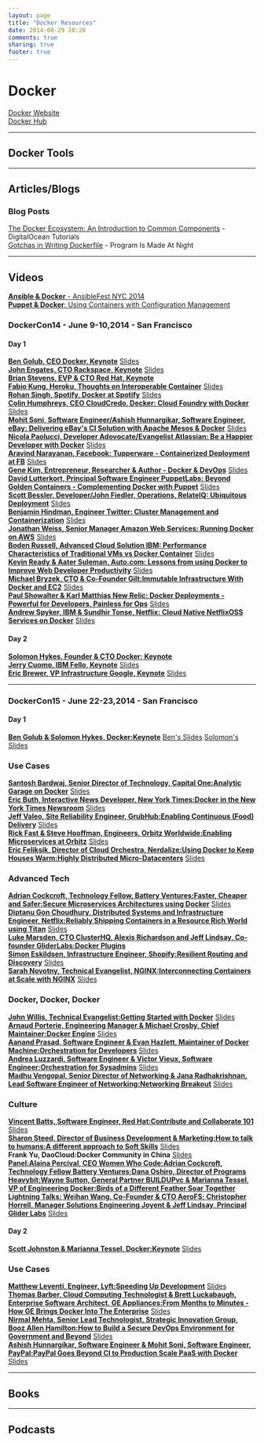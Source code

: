 ```yaml
---
layout: page
title: "Docker Resources"
date: 2014-08-29 20:20
comments: true
sharing: true
footer: true
---
```


# Docker

[Docker Website](http://www.docker.com)<br/>
[Docker Hub](https://registry.hub.docker.com/)

---

## Docker Tools

---

## Articles/Blogs

### Blog Posts
[The Docker Ecosystem: An Introduction to Common Components](https://www.digitalocean.com/community/tutorials/the-docker-ecosystem-an-introduction-to-common-components) - DigitalOcean Tutorials<br/>
[Gotchas in Writing Dockerfile](http://kimh.github.io/blog/en/docker/gotchas-in-writing-dockerfile-en/) - Program Is Made At Night

---

## Videos

[**Ansible &amp; Docker** - AnsibleFest NYC 2014](http://www.youtube.com/watch?v=oZ45v8AeE7k)<br/>
[**Puppet &amp; Docker**: Using Containers with Configuration Management](http://puppetlabs.com/webinars/puppet-docker-using-containers-configuration-management)

### __DockerCon14__ - June 9-10,2014 - San Francisco
#### Day 1
[**Ben Golub, CEO Docker, Keynote**](https://www.youtube.com/watch?v=bYiXrQWxIVg) [Slides](http://www.slideshare.net/dotCloud/docker-con-keynote-v11-1)<br/>
[**John Engates, CTO Rackspace, Keynote**](https://www.youtube.com/watch?v=TVAIZmWnI1c) [Slides](http://www.slideshare.net/dotCloud/john-engates-keynote-at-dockercon-14)<br/>
[**Brian Stevens, EVP &amp; CTO Red Hat, Keynote**](https://www.youtube.com/watch?v=ZcEEnCMAMvo)<br/> 
[**Fabio Kung, Heroku, Thoughts on Interoperable Container**](https://www.youtube.com/watch?v=mVPVpn44X74) [Slides](http://www.slideshare.net/fabiokung/dockercon-2014-thoughts-on-interoperable-containers)<br/>
[**Rohan Singh, Spotify, Docker at Spotify**](https://www.youtube.com/watch?v=Tlgoq9t95ew) [Slides](http://www.slideshare.net/rohanrsingh/docker-at-spotify)<br/>
[**Colin Humphreys, CEO CloudCredo, Decker: Cloud Foundry with Docker**](https://www.youtube.com/watch?v=tvAAC9xkRvs) [Slides](http://www.slideshare.net/Pivotal/colinhumphreys-cloudcredo140613155150phpapp01)<br/>
[**Mohit Soni, Software Engineer/Ashish Hunnargikar, Software Engineer, eBay: Delivering eBay's CI Solution with Apache Mesos & Docker**](https://www.youtube.com/watch?v=VZPbLUJnR68) [Slides](http://www.slideshare.net/ahunnargikar/docker-con-ebay)<br/>
[**Nicola Paolucci, Developer Adovocate/Evangelist Atlassian: Be a Happier Developer with Docker**](https://www.youtube.com/watch?v=XCVOxht34Hs) [Slides](http://www.slideshare.net/Docker/dockercon-beahappierdevwithdocker140613160957phpapp02-37589065)<br/>
[**Aravind Narayanan, Facebook: Tupperware - Containerized Deployment at FB**](https://www.youtube.com/watch?v=C_WuUgTqgOc) [Slides](http://www.slideshare.net/Docker/aravindnarayanan-facebook140613153626phpapp02-37588997)<br/>
[**Gene Kim, Entrepreneur, Researcher &amp; Author - Docker &amp; DevOps**](https://www.youtube.com/watch?v=SaHbtEeu37M) [Slides](http://www.slideshare.net/Docker/201406dockeranddevops40m-140613155907phpapp01-37588918)
[**David Lutterkort, Principal Software Engineer PuppetLabs: Beyond Golden Containers - Complementing Docker with Puppet**](https://www.youtube.com/watch?v=2BJsBzXJFK8) [Slides](http://www.slideshare.net/lutter/talk-35721609)<br/>
[**Scott Bessler, Developer/John Fiedler, Operations, RelateIQ: Ubiquitous Deployment**](https://www.youtube.com/watch?v=z9yNq-IjCcM) [Slides](http://www.slideshare.net/relateiq/dockercon-14)<br/>
[**Benjamin Hindman, Engineer Twitter: Cluster Management and Containerization**](https://www.youtube.com/watch?v=F1-UEIG7u5g) [Slides](http://www.slideshare.net/Docker/dockercon-benjaminhindman140613161347phpapp01-37589064)<br/>
[**Jonathan Weiss, Senior Manager Amazon Web Services: Running Docker on AWS**](https://www.youtube.com/watch?v=CBajQEu0jW8) [Slides](http://www.slideshare.net/jweiss/docker-on-aws-opsworks)<br/>
[**Boden Russell, Advanced Cloud Solution IBM: Performance Characteristics of Traditional VMs vs Docker Container**](https://www.youtube.com/watch?v=JHqM_5X3MBU) [Slides](http://www.slideshare.net/BodenRussell/performance-characteristics-of-traditional-v-ms-vs-docker-containers-dockercon14)<br/>
[**Kevin Ready &amp; Aater Suleman, Auto.com: Lessons from using Docker to Improve Web Developer Productivity**](https://www.youtube.com/watch?v=PBBUnNS4dRw) [Slides](http://www.slideshare.net/Flux7Labs/docker-con-lessons-from-using-docker-to-improve-web-developer-productivity-36261623)<br/>
[**Michael Bryzek, CTO &amp; Co-Founder Gilt:Immutable Infrastructure With Docker and EC2**](https://www.youtube.com/watch?v=GaHzdqFithc) [Slides](http://www.slideshare.net/dotCloud/michael-bryzek)<br/>
[**Paul Showalter &amp; Karl Matthias New Relic: Docker Deployments - Powerful for Developers, Painless for Ops**](https://www.youtube.com/watch?v=2CwtJlJYmW4) [Slides](http://www.slideshare.net/relistan/docker-at-new-relic)<br/>
[**Andrew Spyker, IBM & Sundhir Tonse, Netflix: Cloud Native NetflixOSS Services on Docker**](https://www.youtube.com/watch?v=Ca7HVPNsZN4) [Slides](http://www.slideshare.net/aspyker/ibm-cloud-nativenetflixossfinal)
#### Day 2
[**Solomon Hykes, Founder &amp; CTO Docker: Keynote**](https://www.youtube.com/watch?v=_DOXBVrlW78)<br/>
[**Jerry Cuomo, IBM Fello, Keynote**](https://www.youtube.com/watch?v=uYjZcQ7GvvU) [Slides](http://www.slideshare.net/jerrycuomo/jerry-cuomo-dockercon14-keynote-borderless-clouds)<br/> 
[**Eric Brewer, VP Infrastructure Google, Keynote**](https://www.youtube.com/watch?v=YrxnVKZeqK8) [Slides](http://www.slideshare.net/Docker/brewerdockerconkeynote-140613153819phpapp02-37588923)<br/>

---

### __DockerCon15__ - June 22-23,2014 - San Francisco
#### Day 1 
[**Ben Golub &amp; Solomon Hykes, Docker:Keynote**](https://www.youtube.com/watch?v=at72dhg-SZY) [Ben's Slides](http://www.slideshare.net/Docker/dockercon-sf-2015-ben-golubs-keynote-day-1) [Solomon's Slides](http://www.slideshare.net/Docker/dockercon-sf-2015-keynote-day-1)<br/>
### Use Cases
[**Santosh Bardwaj, Senior Director of Technology, Capital One:Analytic Garage on Docker**](https://www.youtube.com/watch?v=ogDa2-A1y9U) [Slides](http://www.slideshare.net/Docker/cap1-slideshare)<br/>
[**Eric Buth, Interactive News Developer, New York Times:Docker in the New York Times Newsroom**](https://www.youtube.com/watch?v=Ht2RF5o9geA) [Slides](http://www.slideshare.net/Docker/dockercon-sf-2015-docker-in-the-new-york-times-newsroom)<br/>
[**Jeff Valeo, Site Reliability Engineer, GrubHub:Enabling Continuous (Food) Delivery**](https://www.youtube.com/watch?v=yU0QhhS-XzI) [Slides](http://www.slideshare.net/Docker/dockercon-sf-2015-docker-enabling-continuous-food-delivery)<br/>
[**Rick Fast &amp; Steve Hooffman, Engineers, Orbitz Worldwide:Enabling Microservices at Orbitz**](https://www.youtube.com/watch?v=9LAXaR0_a_E) [Slides](http://www.slideshare.net/Docker/dockercon-sf-2015-enabling-microservices-orbitz)<br/>
[**Eric Feliksik, Director of Cloud Orchestra, Nerdalize:Using Docker to Keep Houses Warm:Highly Distributed Micro-Datacenters**](https://www.youtube.com/watch?v=95VDp1o_4dI) [Slides](http://www.slideshare.net/Docker/dockercon-sf-2015-heat-your-home-with-docker)<br/>
### Advanced Tech
[**Adrian Cockcroft, Technology Fellow, Battery Ventures:Faster, Cheaper and Safer:Secure Microservices Architectures using Docker**](https://www.youtube.com/watch?v=zDuTIZBh5_Q) [Slides](http://www.slideshare.net/Docker/fastercheaperslide)<br/>
[**Diptanu Gon Choudhury, Distributed Systems and Infrastructure Engineer, Netflix:Reliably Shipping Containers in a Resource Rich World using Titan**](https://www.youtube.com/watch?v=V3OfAATYksM) [Slides](http://www.slideshare.net/Docker/dockercon-sf-2015-reliablilty-shippin)<br/>
[**Luke Marsden, CTO ClusterHQ, Alexis Richardson and Jeff Lindsay, Co-founder GliderLabs:Docker Plugins**](https://www.youtube.com/watch?v=ri5mzIsbsY8)<br/>
[**Simon Eskildsen, Infrastructure Engineer, Shopify:Resilient Routing and Discovery**](https://www.youtube.com/watch?v=ZDeAEZHby_A) [Slides](http://www.slideshare.net/Docker/dockercon-sf-2015-the-distributed-system-toolkit)<br/>
[**Sarah Novotny, Technical Evangelist, NGINX:Interconnecting Containers at Scale with NGINX**](https://www.youtube.com/watch?v=6uucWLPcAPY) [Slides](http://www.slideshare.net/Docker/slideshare-for-interconnect)<br/> 
### Docker, Docker, Docker
[**John Willis, Technical Evangelist:Getting Started with Docker**](https://www.youtube.com/watch?v=zOyQx9vM9Ac) [Slides](http://www.slideshare.net/Docker/dockercon-sf-2015-getting-started-w-d)<br/>
[**Arnaud Porterie, Engineering Manager &amp; Michael Crosby, Chief Maintainer:Docker Engine**](https://www.youtube.com/watch?v=mL9AFkJJAq0) [Slides](http://www.slideshare.net/Docker/slideshare-upload-format-docker-con-engine-breakout-session)<br/>
[**Aanand Prasad, Software Engineer &amp; Evan Hazlett, Maintainer of Docker Machine:Orchestration for Developers**](https://www.youtube.com/watch?v=Dzp6CGMyRwQ) [Slides](http://www.slideshare.net/Docker/dockercon-sf-2015-orchestration-for-devs-machine-compose)<br/>
[**Andrea Luzzardi, Software Engineer &amp; Victor Vieux, Software Engineer:Orchestration for Sysadmins**](https://www.youtube.com/watch?v=o8LDcDyiXRE) [Slides](http://www.slideshare.net/Docker/2015-dockercon-orchestrationsysadmins)<br/>
[**Madhu Vengopal, Senior Director of Networking &amp; Jana Radhakrishnan, Lead Software Engineer of Networking:Networking Breakout**](https://www.youtube.com/watch?v=IIHFY0U80hs) [Slides](http://www.slideshare.net/Docker/dockercon-sf-2015-networking-breakout)<br/>
### Culture
[**Vincent Batts, Software Engineer, Red Hat:Contribute and Collaborate 101**](https://www.youtube.com/watch?v=g8KZ2ZhuKGY) [Slides](http://www.slideshare.net/Docker/contribute-and-collabrate-101)<br/>
[**Sharon Steed, Director of Business Development &amp; Marketing:How to talk to humans:A different approach to Soft Skills**](https://www.youtube.com/watch?v=CS9dmiVf0J0) [Slides](http://www.slideshare.net/Docker/day-1-2-00-240how-to-talk-to-humans-different-approach-to-soft-skillssharon-steed)<br/>
**Frank Yu, DaoCloud:Docker Community in China** [Slides](http://www.slideshare.net/Docker/dockercon-sf-2015-docker-community-in-china)<br/>
[**Panel:Alaina Percival, CEO Women Who Code;Adrian Cockcroft, Technology Fellow Battery Ventures;Dana Oshiro, Director of Programs Heavybit;Wayne Sutton, General Partner BUILDUPvc &amp; Marianna Tessel, VP of Engineering Docker:Birds of a Different Feather Soar Together**](https://www.youtube.com/watch?v=q2iWevvEIFc)<br/>
[**Lightning Talks: Weihan Wang, Co-Founder &amp; CTO AeroFS; Christopher Horrell, Manager Solutions Engineering Joyent &amp; Jeff Lindsay, Principal Glider Labs**](https://www.youtube.com/watch?v=fNhrSMFko78) [Slides](http://www.slideshare.net/Docker/dockercon-sf2015-maintaining-the-official-nodejs-docker-image)<br/>

#### Day 2
[**Scott Johnston &amp; Marianna Tessel, Docker:Keynote**](https://www.youtube.com/watch?v=8vSPpPSd00w) [Slides](http://www.slideshare.net/Docker/dockercon-15-keynote-day-2)</br>
### Use Cases
[**Matthew Leventi, Engineer, Lyft:Speeding Up Development**](https://www.youtube.com/watch?v=iC2T3gJsB0g) [Slides](http://www.slideshare.net/Docker/dockercon-sf-2015-faster-cheaper-safer)<br/>
[**Thomas Barber, Cloud Computing Technologist &amp; Brett Luckabaugh, Enterprise Software Architect, GE Appliances:From Months to Minutes - How GE Brings Docker Into The Enterprise**](https://www.youtube.com/watch?v=RaSzmFkf4fM) [Slides](http://www.slideshare.net/Docker/dockercon-sf-2015-from-months-to-minutes)<br/>
[**Nirmal Mehta, Senior Lead Technologist, Strategic Innovation Group, Booz Allen Hamilton:How to Build a Secure DevOps Environment for Government and Beyond**](https://www.youtube.com/watch?v=slsAzknseTg) [Slides](http://www.slideshare.net/Docker/dockercon-sf-2015-how-to-build-a-secure-devops-environment-for-the-government)<br/>
[**Ashish Hunnargikar, Software Engineer &amp; Mohit Soni, Software Engineer, PayPal:PayPal Goes Beyond CI to Production Scale PaaS with Docker**](https://www.youtube.com/watch?v=pPCn4gggrnQ) [Slides](http://www.slideshare.net/Docker/slideshare-paypal)<br/>

---

## Books

---

## Podcasts
